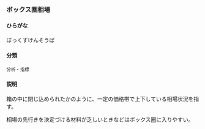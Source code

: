 <div style="display:none;">

## [あ行](securities-terms?id=あ行)
## [か行](securities-terms?id=か行)
## [さ行](securities-terms?id=さ行)
## [た行](securities-terms?id=た行)
## [な行](securities-terms?id=な行)
## [は行](securities-terms?id=は行)

</div>

### ボックス圏相場

#### ひらがな

ぼっくすけんそうば

#### 分類

`分析・指標`

#### 説明

箱の中に閉じ込められたかのように、一定の価格帯で上下している相場状況を指す。
相場の先行きを決定づける材料が乏しいときなどはボックス圏に入りやすい。

<div style="display:none;">

## [ま行](securities-terms?id=ま行)
## [や行](securities-terms?id=や行)
## [ら行](securities-terms?id=ら行)
## [わ行](securities-terms?id=わ行)
## [英数字・記号](securities-terms?id=英数字・記号)

</div>


